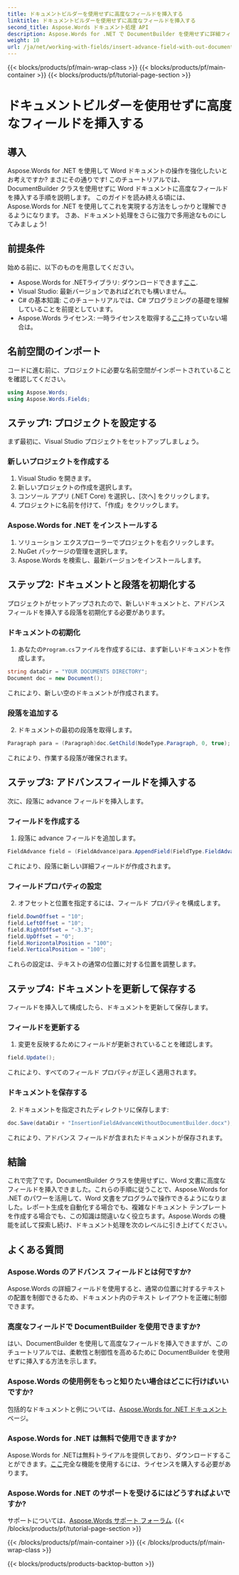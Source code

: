 ```yaml
---
title: ドキュメントビルダーを使用せずに高度なフィールドを挿入する
linktitle: ドキュメントビルダーを使用せずに高度なフィールドを挿入する
second_title: Aspose.Words ドキュメント処理 API
description: Aspose.Words for .NET で DocumentBuilder を使用せずに詳細フィールドを挿入する方法を学びます。このガイドに従って、ドキュメント処理スキルを強化してください。
weight: 10
url: /ja/net/working-with-fields/insert-advance-field-with-out-document-builder/
---
```


{{< blocks/products/pf/main-wrap-class >}}
{{< blocks/products/pf/main-container >}}
{{< blocks/products/pf/tutorial-page-section >}}

# ドキュメントビルダーを使用せずに高度なフィールドを挿入する

## 導入

Aspose.Words for .NET を使用して Word ドキュメントの操作を強化したいとお考えですか? まさにその通りです! このチュートリアルでは、DocumentBuilder クラスを使用せずに Word ドキュメントに高度なフィールドを挿入する手順を説明します。 このガイドを読み終える頃には、Aspose.Words for .NET を使用してこれを実現する方法をしっかりと理解できるようになります。 さあ、ドキュメント処理をさらに強力で多用途なものにしてみましょう!

## 前提条件

始める前に、以下のものを用意してください。

-  Aspose.Words for .NETライブラリ: ダウンロードできます[ここ](https://releases.aspose.com/words/net/).
- Visual Studio: 最新バージョンであればどれでも構いません。
- C# の基本知識: このチュートリアルでは、C# プログラミングの基礎を理解していることを前提としています。
-  Aspose.Words ライセンス: 一時ライセンスを取得する[ここ](https://purchase.aspose.com/temporary-license/)持っていない場合は。

## 名前空間のインポート

コードに進む前に、プロジェクトに必要な名前空間がインポートされていることを確認してください。

```csharp
using Aspose.Words;
using Aspose.Words.Fields;
```

## ステップ1: プロジェクトを設定する

まず最初に、Visual Studio プロジェクトをセットアップしましょう。

### 新しいプロジェクトを作成する

1. Visual Studio を開きます。
2. 新しいプロジェクトの作成を選択します。
3. コンソール アプリ (.NET Core) を選択し、[次へ] をクリックします。
4. プロジェクトに名前を付けて、「作成」をクリックします。

### Aspose.Words for .NET をインストールする

1. ソリューション エクスプローラーでプロジェクトを右クリックします。
2. NuGet パッケージの管理を選択します。
3. Aspose.Words を検索し、最新バージョンをインストールします。

## ステップ2: ドキュメントと段落を初期化する

プロジェクトがセットアップされたので、新しいドキュメントと、アドバンス フィールドを挿入する段落を初期化する必要があります。

### ドキュメントの初期化

1. あなたの`Program.cs`ファイルを作成するには、まず新しいドキュメントを作成します。

```csharp
string dataDir = "YOUR DOCUMENTS DIRECTORY";
Document doc = new Document();
```

これにより、新しい空のドキュメントが作成されます。

### 段落を追加する

2. ドキュメントの最初の段落を取得します。

```csharp
Paragraph para = (Paragraph)doc.GetChild(NodeType.Paragraph, 0, true);
```

これにより、作業する段落が確保されます。

## ステップ3: アドバンスフィールドを挿入する

次に、段落に advance フィールドを挿入します。

### フィールドを作成する

1. 段落に advance フィールドを追加します。

```csharp
FieldAdvance field = (FieldAdvance)para.AppendField(FieldType.FieldAdvance, false);
```

これにより、段落に新しい詳細フィールドが作成されます。

### フィールドプロパティの設定

2. オフセットと位置を指定するには、フィールド プロパティを構成します。

```csharp
field.DownOffset = "10";
field.LeftOffset = "10";
field.RightOffset = "-3.3";
field.UpOffset = "0";
field.HorizontalPosition = "100";
field.VerticalPosition = "100";
```

これらの設定は、テキストの通常の位置に対する位置を調整します。

## ステップ4: ドキュメントを更新して保存する

フィールドを挿入して構成したら、ドキュメントを更新して保存します。

### フィールドを更新する

1. 変更を反映するためにフィールドが更新されていることを確認します。

```csharp
field.Update();
```

これにより、すべてのフィールド プロパティが正しく適用されます。

### ドキュメントを保存する

2. ドキュメントを指定されたディレクトリに保存します:

```csharp
doc.Save(dataDir + "InsertionFieldAdvanceWithoutDocumentBuilder.docx");
```

これにより、アドバンス フィールドが含まれたドキュメントが保存されます。

## 結論

これで完了です。DocumentBuilder クラスを使用せずに、Word 文書に高度なフィールドを挿入できました。これらの手順に従うことで、Aspose.Words for .NET のパワーを活用して、Word 文書をプログラムで操作できるようになりました。レポート生成を自動化する場合でも、複雑なドキュメント テンプレートを作成する場合でも、この知識は間違いなく役立ちます。Aspose.Words の機能を試して探索し続け、ドキュメント処理を次のレベルに引き上げてください。

## よくある質問

### Aspose.Words のアドバンス フィールドとは何ですか?

Aspose.Words の詳細フィールドを使用すると、通常の位置に対するテキストの配置を制御できるため、ドキュメント内のテキスト レイアウトを正確に制御できます。

### 高度なフィールドで DocumentBuilder を使用できますか?

はい、DocumentBuilder を使用して高度なフィールドを挿入できますが、このチュートリアルでは、柔軟性と制御性を高めるために DocumentBuilder を使用せずに挿入する方法を示します。

### Aspose.Words の使用例をもっと知りたい場合はどこに行けばいいですか?

包括的なドキュメントと例については、[Aspose.Words for .NET ドキュメント](https://reference.aspose.com/words/net/)ページ。

### Aspose.Words for .NET は無料で使用できますか?

 Aspose.Words for .NETは無料トライアルを提供しており、ダウンロードすることができます。[ここ](https://releases.aspose.com/)完全な機能を使用するには、ライセンスを購入する必要があります。

### Aspose.Words for .NET のサポートを受けるにはどうすればよいですか?

サポートについては、[Aspose.Words サポート フォーラム](https://forum.aspose.com/c/words/8).
{{< /blocks/products/pf/tutorial-page-section >}}

{{< /blocks/products/pf/main-container >}}
{{< /blocks/products/pf/main-wrap-class >}}

{{< blocks/products/products-backtop-button >}}
